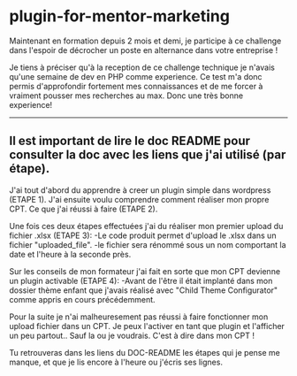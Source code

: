 # plugin-for-mentor-marketing

Maintenant en formation depuis 2 mois et demi, je participe à ce challenge dans l'espoir de décrocher un poste en alternance dans votre entreprise !

Je tiens à préciser qu'à la reception de ce challenge technique je n'avais qu'une semaine de dev en PHP comme experience. 
Ce test m'a donc permis d'approfondir fortement mes connaissances et de me forcer à vraiment pousser mes recherches au max. Donc une très bonne experience!

------------------------------------------------------------------------------------------------------------------------------------------------------------------
Il est important de lire le doc README pour consulter la doc avec les liens que j'ai utilisé (par étape).
------------------------------------------------------------------------------------------------------------------------------------------------------------------

J'ai tout d'abord du apprendre à creer un plugin simple dans wordpress (ETAPE 1). 
J'ai ensuite voulu comprendre comment réaliser mon propre CPT. Ce que j'ai réussi à faire (ETAPE 2).

Une fois ces deux étapes effectuées j'ai du réaliser mon premier upload du fichier .xlsx (ETAPE 3):
  -Le code produit permet d'upload le .xlsx dans un fichier "uploaded_file".
  -le fichier sera rénommé sous un nom comportant la date et l'heure à la seconde près.
  
Sur les conseils de mon formateur j'ai fait en sorte que mon CPT devienne un plugin activable (ETAPE 4):
  -Avant de l'être il était implanté dans mon dossier thème enfant que j'avais réalisé avec "Child Theme Configurator" comme appris en cours précédemment.
  

Pour la suite je n'ai malheuresement pas réussi à faire fonctionner mon upload fichier dans un CPT. Je peux l'activer en tant que plugin et l'afficher un peu partout..
Sauf la ou je voudrais. C'est à dire dans mon CPT !



Tu retrouveras dans les liens du DOC-README les étapes qui je pense me manque, et que je lis encore à l'heure ou j'écris ses lignes.
